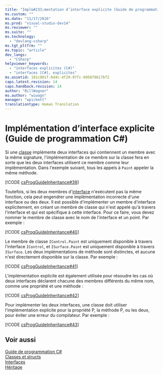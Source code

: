 ```yaml
---
title: "Impl&#233;mentation d’interface explicite (Guide de programmation C#) | Microsoft Docs"
ms.custom: ""
ms.date: "11/17/2016"
ms.prod: "visual-studio-dev14"
ms.reviewer: ""
ms.suite: ""
ms.technology: 
  - "devlang-csharp"
ms.tgt_pltfrm: ""
ms.topic: "article"
dev_langs: 
  - "CSharp"
helpviewer_keywords: 
  - "interfaces explicites (C#)"
  - "interfaces [C#], explicites"
ms.assetid: 181c901f-0d4c-4f29-97fc-895079617bf2
caps.latest.revision: 14
caps.handback.revision: 14
author: "BillWagner"
ms.author: "wiwagn"
manager: "wpickett"
translationtype: Human Translation
---
```

# Impl&#233;mentation d’interface explicite (Guide de programmation C#)
Si une [classe](../../../csharp/language-reference/keywords/class.md) implémente deux interfaces qui contiennent un membre avec la même signature, l'implémentation de ce membre sur la classe fera en sorte que les deux interfaces utilisent ce membre comme leur implémentation.  Dans l'exemple suivant, tous les appels à `Paint` appeler la même méthode.  
  
 [!CODE [csProgGuideInheritance#39](../CodeSnippet/VS_Snippets_VBCSharp/csProgGuideInheritance#39)]  
  
 Toutefois, si les deux membres d'[interface](../../../csharp/language-reference/keywords/interface.md) n'exécutent pas la même fonction, cela peut engendrer une implémentation incorrecte d'une interface ou des deux.  Il est possible d'implémenter un membre d'interface explicitement, en créant un membre de classe qui n'est appelé qu'à travers l'interface et qui est spécifique à cette interface.  Pour ce faire, vous devez nommer le membre de classe avec le nom de l'interface et un point.  Par exemple :  
  
 [!CODE [csProgGuideInheritance#40](../CodeSnippet/VS_Snippets_VBCSharp/csProgGuideInheritance#40)]  
  
 Le membre de classe `IControl.Paint` est uniquement disponible à travers l'interface `IControl`, et `ISurface.Paint` est uniquement disponible à travers `ISurface`.  Les deux implémentations de méthode sont distinctes, et aucune n'est directement disponible sur la classe.  Par exemple :  
  
 [!CODE [csProgGuideInheritance#41](../CodeSnippet/VS_Snippets_VBCSharp/csProgGuideInheritance#41)]  
  
 L'implémentation explicite est également utilisée pour résoudre les cas où deux interfaces déclarent chacune des membres différents du même nom, comme une propriété et une méthode :  
  
 [!CODE [csProgGuideInheritance#42](../CodeSnippet/VS_Snippets_VBCSharp/csProgGuideInheritance#42)]  
  
 Pour implémenter les deux interfaces, une classe doit utiliser l'implémentation explicite pour la propriété P, la méthode P, ou les deux, pour éviter une erreur du compilateur.  Par exemple :  
  
 [!CODE [csProgGuideInheritance#43](../CodeSnippet/VS_Snippets_VBCSharp/csProgGuideInheritance#43)]  
  
## Voir aussi  
 [Guide de programmation C\#](../../../csharp/programming-guide/index.md)   
 [Classes et structs](../../../csharp/programming-guide/classes-and-structs/index.md)   
 [Interfaces](../../../csharp/programming-guide/interfaces/index.md)   
 [Héritage](../../../csharp/programming-guide/classes-and-structs/inheritance.md)